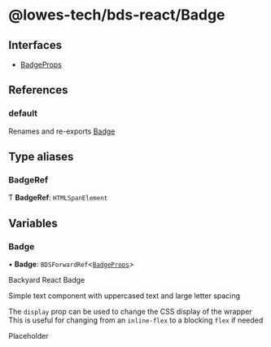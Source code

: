 # @lowes-tech/bds-react/Badge

## Interfaces

- [BadgeProps](interfaces/BadgeProps.md)

## References

### default

Renames and re-exports [Badge](README.md#badge)

## Type aliases

### BadgeRef

Ƭ **BadgeRef**: `HTMLSpanElement`

## Variables

### Badge

• **Badge**: `BDSForwardRef`<[`BadgeProps`](interfaces/BadgeProps.md)\>

Backyard React Badge

Simple text component with uppercased text and large letter spacing

The `display` prop can be used to change the CSS display of the wrapper
This is useful for changing from an `inline-flex` to a blocking `flex` if needed

 <Badge>
     Placeholder
 </Badge>
